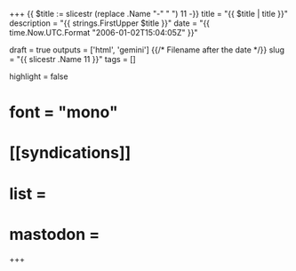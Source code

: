+++
{{ $title := slicestr (replace .Name "-" " ") 11 -}}
title = "{{ $title | title }}"
description = "{{ strings.FirstUpper $title }}"
date = "{{ time.Now.UTC.Format "2006-01-02T15:04:05Z" }}"

draft = true
outputs = ['html', 'gemini']
{{/* Filename after the date */}}
slug = "{{ slicestr .Name 11 }}"
tags = []

highlight = false
# font = "mono"

# [[syndications]]
# list =
# mastodon =
+++


